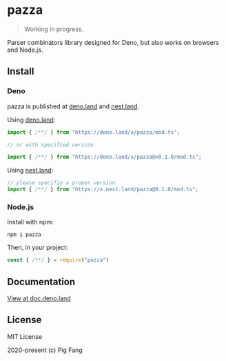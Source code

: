 # pazza

> Working in progress.

Parser combinators library designed for Deno,
but also works on browsers and Node.js.

## Install

### Deno

pazza is published at [deno.land](https://deno.land) and [nest.land](https://nest.land).

Using [deno.land](https://deno.land):

```typescript
import { /**/ } from "https://deno.land/x/pazza/mod.ts";

// or with specified version

import { /**/ } from "https://deno.land/x/pazza@v0.1.0/mod.ts";
```

Using [nest.land](https://nest.land):

```typescript
// please specifiy a proper version
import { /**/ } from "https://x.nest.land/pazza@0.1.0/mod.ts";
```

### Node.js

Install with npm:

```
npm i pazza
```

Then, in your project:

```javascript
const { /**/ } = require("pazza")
```

## Documentation

[View at doc.deno.land](https://doc.deno.land/https/deno.land/x/pazza/mod.ts)

## License

MIT License

2020-present (c) Pig Fang
